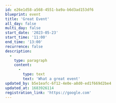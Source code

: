 ```yaml
---
id: e26e1d58-a568-4551-ba9a-b6d3ad153df6
blueprint: event
title: 'Great Event'
all_day: false
multi_day: false
start_date: '2023-05-23'
start_time: '11:00'
end_time: '13:00'
recurrence: false
description:
  -
    type: paragraph
    content:
      -
        type: text
        text: 'What a great event'
updated_by: b5e1eafc-6f12-4e0e-a8d0-ed1f669d2be4
updated_at: 1683926114
registration_link: 'https://google.com'
---
```

